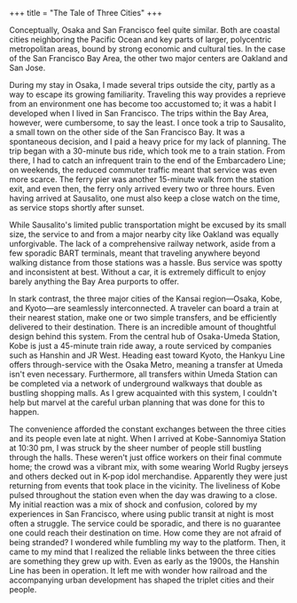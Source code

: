 +++
title = "The Tale of Three Cities"
+++

Conceptually, Osaka and San Francisco feel quite similar. Both are coastal cities neighboring the Pacific Ocean and key parts of larger, polycentric metropolitan areas, bound by strong economic and cultural ties. In the case of the San Francisco Bay Area, the other two major centers are Oakland and San Jose.

During my stay in Osaka, I made several trips outside the city, partly as a way to escape its growing familiarity. Traveling this way provides a reprieve from an environment one has become too accustomed to; it was a habit I developed when I lived in San Francisco. 
The trips within the Bay Area, however, were cumbersome, to say the least. I once took a trip to Sausalito, a small town on the other side of the San Francisco Bay. It was a spontaneous decision, and I paid a heavy price for my lack of planning. The trip began with a 30-minute bus ride, which took me to a train station. From there, I had to catch an infrequent train to the end of the Embarcadero Line; on weekends, the reduced commuter traffic meant that service was even more scarce. The ferry pier was another 15-minute walk from the station exit, and even then, the ferry only arrived every two or three hours. Even having arrived at Sausalito, one must also keep a close watch on the time, as service stops shortly after sunset. 

While Sausalito's limited public transportation might be excused by its small size, the service to and from a major nearby city like Oakland was equally unforgivable. The lack of a comprehensive railway network, aside from a few sporadic BART terminals, meant that traveling anywhere beyond walking distance from those stations was a hassle. Bus service was spotty and inconsistent at best. Without a car, it is extremely difficult to enjoy barely anything the Bay Area purports to offer. 

In stark contrast, the three major cities of the Kansai region—Osaka, Kobe, and Kyoto—are seamlessly interconnected. A traveler can board a train at their nearest station, make one or two simple transfers, and be efficiently delivered to their destination. There is an incredible amount of thoughtful design behind this system. From the central hub of Osaka-Umeda Station, Kobe is just a 45-minute train ride away, a route serviced by companies such as Hanshin and JR West. Heading east toward Kyoto, the Hankyu Line offers through-service with the Osaka Metro, meaning a transfer at Umeda isn't even necessary. Furthermore, all transfers within Umeda Station can be completed via a network of underground walkways that double as bustling shopping malls. As I grew acquainted with this system, I couldn't help but marvel at the careful urban planning that was done for this to happen.

The convenience afforded the constant exchanges between the three cities and its people even late at night. When I arrived at Kobe-Sannomiya Station at 10:30 pm, I was struck by the sheer number of people still bustling through the halls. These weren't just office workers on their final commute home; the crowd was a vibrant mix, with some wearing World Rugby jerseys and others decked out in K-pop idol merchandise. Apparently they were just returning from events that took place in the vicinity. The liveliness of Kobe pulsed throughout the station even when the day was drawing to a close.
My initial reaction was a mix of shock and confusion, colored by my experiences in San Francisco, where using public transit at night is most often a struggle. The service could be sporadic, and there is no guarantee one could reach their destination on time. How come they are not afraid of being stranded? I wondered while fumbling my way to the platform. Then, it came to my mind that I realized the reliable links between the three cities are something they grew up with. Even as early as the 1900s, the Hanshin Line has been in operation. It left me with wonder how railroad and the accompanying urban development has shaped the triplet cities and their people. 

